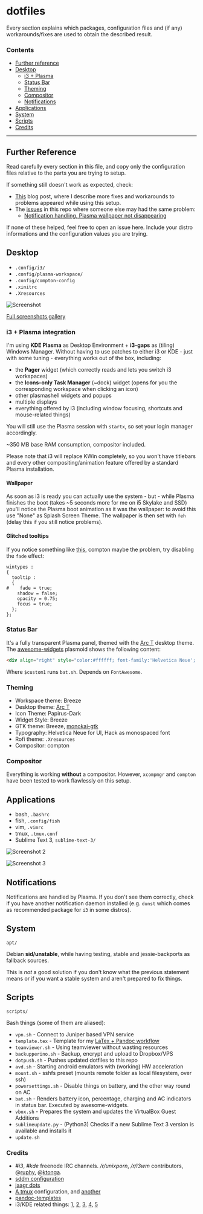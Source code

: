# dotfiles
Every section explains which packages, configuration files and (if any) workarounds/fixes are used to obtain the described result.

### Contents
- [Further reference](#further-reference)
- [Desktop](#desktop)
  - [i3 + Plasma](#i3--plasma-integration)
  - [Status Bar](#status-bar)
  - [Theming](#theming)
  - [Compositor](#compositor)
  - [Notifications](#notifications)
- [Applications](#applications)
- [System](#system)
- [Scripts](#scripts)
- [Credits](#credits)

___

## Further Reference
Read carefully every section in this file, and copy only the configuration files relative to the parts you are trying to setup.

If something still doesn't work as expected, check:
- [This](https://avivace.com/blog/debian-and-kde-plasma.htm) blog post, where I describe more fixes and workarounds to problems appeared while using this setup.
- The [issues](https://github.com/avivace/dotfiles/issues?utf8=%E2%9C%93&q=is%3Aissue%20is%3Aclosed%20is%3Aopen) in this repo where someone else may had the same problem:
  + [Notification handling, Plasma wallpaper not disappearing](https://github.com/avivace/dotfiles/issues/2)

If none of these helped, feel free to open an issue here. Include your distro informations and the configuration values you are trying.

## Desktop
- `.config/i3/`
- `.config/plasma-workspace/`
- `.config/compton-config`
- `.xinitrc`
- `.Xresources`

![Screenshot](http://i.imgur.com/6IqZfah.png "General Screenshot")

[Full screenshots gallery](http://imgur.com/a/KzJZn)

### i3 + Plasma integration

I'm using **KDE Plasma** as Desktop Environment + **i3-gaps** as (tiling) Windows Manager. Without having to use patches to either i3 or KDE - just with some tuning - everything works out of the box, including:

- the **Pager** widget (which correctly reads and lets you switch i3 workspaces)
- the **Icons-only Task Manager** (~dock) widget (opens for you the corresponding workspace when clicking an icon)
- other plasmashell widgets and popups
- multiple displays
- everything offered by i3 (including window focusing, shortcuts and mouse-related things)

You will still use the Plasma session with `startx`, so set your login manager accordingly.

~350 MB base RAM consumption, compositor included.

Please note that i3 will replace KWin completely, so you won't have titlebars and every other compositing/animation feature offered by a standard Plasma installation.

#### Wallpaper
As soon as i3 is ready you can actually use the system - but - while Plasma finishes the boot (takes ~5 seconds more for me on i5 Skylake and SSD) you'll notice the Plasma boot animation as it was the wallpaper: to avoid this use "None" as Splash Screen Theme. The wallpaper is then set with `feh` (delay this if you still notice problems).

#### Glitched tooltips
If you notice something like [this](http://i.imgur.com/ef4gjZX.png), compton maybe the problem, try disabling the `fade` effect:

```
wintypes :
{
  tooltip : 
  {
#    fade = true;
    shadow = false;
    opacity = 0.75;
    focus = true;
  };
};
```

### Status Bar
It's a fully transparent Plasma panel, themed with the [Arc T](https://github.com/avivace/Arc-T) desktop theme.
The [awesome-widgets](https://github.com/arcan1s/awesome-widgets) plasmoid shows the following content:

```html
<div align="right" style="color:#ffffff; font-family:'Helvetica Neue'; font-size:12pt;">$hddfreegb0G&nbsp;&nbsp;&nbsp;&nbsp;$cpu%&nbsp;&nbsp;&nbsp;&nbsp;$memgbG&nbsp;&nbsp;&nbsp;&nbsp;$temp0 &nbsp;&nbsp;&nbsp; $custom1</div>
```

Where `$custom1` runs `bat.sh`. Depends on `FontAwesome`.

### Theming
- Workspace theme: Breeze
- Desktop theme: [Arc T](https://github.com/avivace/Arc-T)
- Icon Theme: Papirus-Dark
- Widget Style: Breeze
- GTK theme: Breeze, [monokai-gtk](https://github.com/avivace/monokai-gtk)
- Typography: Helvetica Neue for UI, Hack as monospaced font
- Rofi theme: `.Xresources`
- Compositor: compton

### Compositor
Everything is working **without** a compositor. However, `xcompmgr` and `compton` have been tested to work flawlessly on this setup.

## Applications

- bash, `.bashrc`
- fish, `.config/fish`
- vim, `.vimrc`
- tmux, `.tmux.conf`
- Sublime Text 3, `sublime-text-3/`

![Screenshot 2](http://i.imgur.com/eMF7U7o.png "vim, tmux")

![Screenshot 3](http://i.imgur.com/JcBHfGd.png "Sublime Text 3")

## Notifications

Notifications are handled by Plasma. If you don't see them correctly, check if you have another notification daemon installed (e.g. `dunst` which comes as recommended package for `i3` in some distros).


## System
`apt/`

Debian **sid/unstable**, while having testing, stable and jessie-backports as fallback sources.

This is *not* a good solution if you don't know what the previous statement means or if you want a stable system and aren't prepared to fix things.


## Scripts
`scripts/`

Bash things (some of them are aliased):
- `vpn.sh` - Connect to Juniper based VPN service
- `template.tex` - Template for my [LaTex + Pandoc workflow](http://avivace.ovh/blog/markdown.html)
- `teamviewer.sh` - Using teamviewer without wasting resources
- `backupperino.sh` - Backup, encrypt and upload to Dropbox/VPS
- `dotpush.sh` - Pushes updated dotfiles to this repo
- `avd.sh` - Starting android emulators with (working) HW acceleration
- `mount.sh` - sshfs preset (mounts remote folder as local filesystem, over ssh)
- `powersettings.sh` - Disable things on battery, and the other way round on AC
- `bat.sh` - Renders battery icon, percentage, charging and AC indicators in status bar. Executed by awesome-widgets.
- `vbox.sh` - Prepares the system and updates the VirtualBox Guest Additions
- `sublimeupdate.py` - (Python3) Checks if a new Sublime Text 3 version is available and installs it
- `update.sh`

### Credits
- *#i3*, *#kde* freenode IRC channels. */r/unixporn*, */r/i3wm* contributors, @[ruphy](https://github.com/ruphy), @[ktonga](https://github.com/ktonga).
- [sddm configuration](https://github.com/MalditoBarbudo/solarized_sddm_theme)
- [jaagr dots](https://github.com/jaagr/dots)
- [A tmux](https://github.com/tony/tmux-config) configuration, and [another](https://github.com/gpakosz/.tmux)
- [pandoc-templates](https://raw.githubusercontent.com/jgm/pandoc-templates/master/default.latex)
- i3/KDE related things: [1](http://infra.in.zekjur.net/archives/i3-discuss/2013-March/001222.html), [2](https://gist.github.com/AlexanderPavlenko/04078f90c6b127926218), [3](https://github.com/sLite/i3), [4](https://github.com/sLite/i3-config), [5](http://stackoverflow.com/questions/21616473/can-i-get-a-proper-tiling-window-manager-in-kde)
